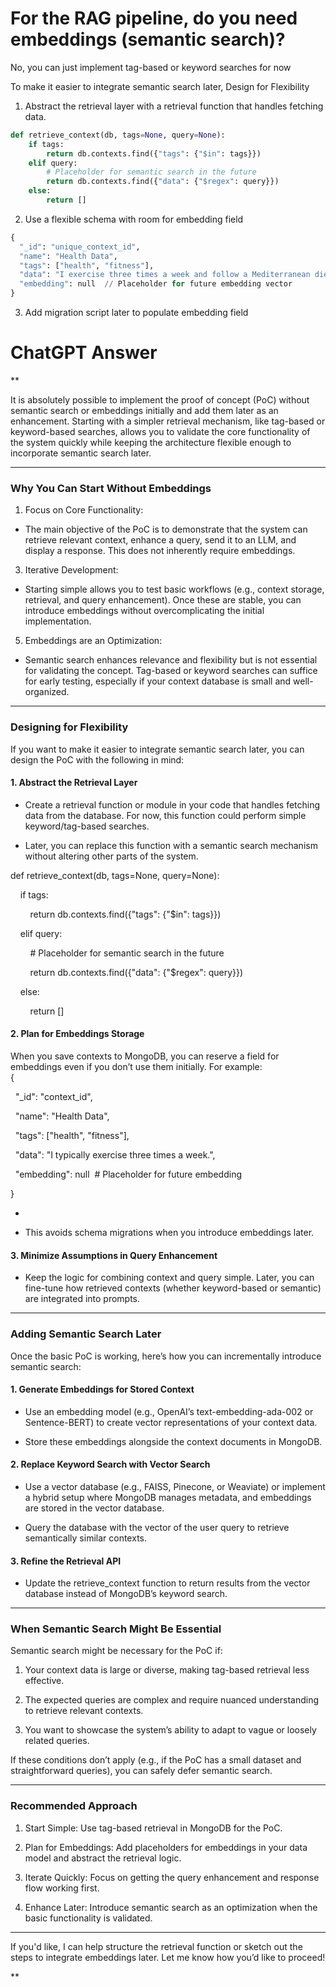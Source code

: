 # For the RAG pipeline, do you need embeddings (semantic search)?
No, you can just implement tag-based or keyword searches for now

To make it easier to integrate semantic search later, Design for Flexibility
1. Abstract the retrieval layer with a retrieval function that handles fetching data.
```python
def retrieve_context(db, tags=None, query=None):  
    if tags:  
        return db.contexts.find({"tags": {"$in": tags}})  
    elif query:  
        # Placeholder for semantic search in the future  
        return db.contexts.find({"data": {"$regex": query}})  
    else:  
        return []
```

2. Use a flexible schema with room for embedding field
```python
{  
  "_id": "unique_context_id",  
  "name": "Health Data",  
  "tags": ["health", "fitness"],  
  "data": "I exercise three times a week and follow a Mediterranean diet.",  
  "embedding": null  // Placeholder for future embedding vector  
}
```

3. Add migration script later to populate embedding field

# ChatGPT Answer
**

It is absolutely possible to implement the proof of concept (PoC) without semantic search or embeddings initially and add them later as an enhancement. Starting with a simpler retrieval mechanism, like tag-based or keyword-based searches, allows you to validate the core functionality of the system quickly while keeping the architecture flexible enough to incorporate semantic search later.

---

### Why You Can Start Without Embeddings

1. Focus on Core Functionality:  
      
    

- The main objective of the PoC is to demonstrate that the system can retrieve relevant context, enhance a query, send it to an LLM, and display a response. This does not inherently require embeddings.
    

3. Iterative Development:  
      
    

- Starting simple allows you to test basic workflows (e.g., context storage, retrieval, and query enhancement). Once these are stable, you can introduce embeddings without overcomplicating the initial implementation.
    

5. Embeddings are an Optimization:  
      
    

- Semantic search enhances relevance and flexibility but is not essential for validating the concept. Tag-based or keyword searches can suffice for early testing, especially if your context database is small and well-organized.
    

---

### Designing for Flexibility

If you want to make it easier to integrate semantic search later, you can design the PoC with the following in mind:

#### 1. Abstract the Retrieval Layer

- Create a retrieval function or module in your code that handles fetching data from the database. For now, this function could perform simple keyword/tag-based searches.
    
- Later, you can replace this function with a semantic search mechanism without altering other parts of the system.
    

def retrieve_context(db, tags=None, query=None):

    if tags:

        return db.contexts.find({"tags": {"$in": tags}})

    elif query:

        # Placeholder for semantic search in the future

        return db.contexts.find({"data": {"$regex": query}})

    else:

        return []

  

#### 2. Plan for Embeddings Storage

When you save contexts to MongoDB, you can reserve a field for embeddings even if you don’t use them initially. For example:  
{

  "_id": "context_id",

  "name": "Health Data",

  "tags": ["health", "fitness"],

  "data": "I typically exercise three times a week.",

  "embedding": null  # Placeholder for future embedding

}

-   
    
- This avoids schema migrations when you introduce embeddings later.
    

#### 3. Minimize Assumptions in Query Enhancement

- Keep the logic for combining context and query simple. Later, you can fine-tune how retrieved contexts (whether keyword-based or semantic) are integrated into prompts.
    

---

### Adding Semantic Search Later

Once the basic PoC is working, here’s how you can incrementally introduce semantic search:

#### 1. Generate Embeddings for Stored Context

- Use an embedding model (e.g., OpenAI’s text-embedding-ada-002 or Sentence-BERT) to create vector representations of your context data.
    
- Store these embeddings alongside the context documents in MongoDB.
    

#### 2. Replace Keyword Search with Vector Search

- Use a vector database (e.g., FAISS, Pinecone, or Weaviate) or implement a hybrid setup where MongoDB manages metadata, and embeddings are stored in the vector database.
    
- Query the database with the vector of the user query to retrieve semantically similar contexts.
    

#### 3. Refine the Retrieval API

- Update the retrieve_context function to return results from the vector database instead of MongoDB’s keyword search.
    

---

### When Semantic Search Might Be Essential

Semantic search might be necessary for the PoC if:

1. Your context data is large or diverse, making tag-based retrieval less effective.
    
2. The expected queries are complex and require nuanced understanding to retrieve relevant contexts.
    
3. You want to showcase the system’s ability to adapt to vague or loosely related queries.
    

If these conditions don’t apply (e.g., if the PoC has a small dataset and straightforward queries), you can safely defer semantic search.

---

### Recommended Approach

1. Start Simple: Use tag-based retrieval in MongoDB for the PoC.
    
2. Plan for Embeddings: Add placeholders for embeddings in your data model and abstract the retrieval logic.
    
3. Iterate Quickly: Focus on getting the query enhancement and response flow working first.
    
4. Enhance Later: Introduce semantic search as an optimization when the basic functionality is validated.
    

---

If you'd like, I can help structure the retrieval function or sketch out the steps to integrate embeddings later. Let me know how you’d like to proceed!

**